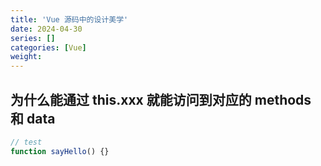 ```yaml
---
title: 'Vue 源码中的设计美学'
date: 2024-04-30
series: []
categories: [Vue]
weight:
---
```


## 为什么能通过 this.xxx 就能访问到对应的 methods 和 data

```js {oppen=false}
// test
function sayHello() {}
```

